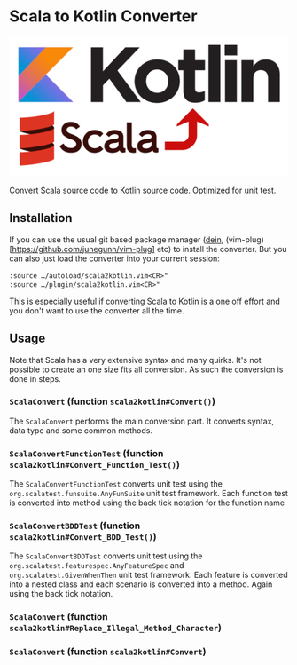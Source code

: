 # Scala to Kotlin Converter

![Scala to Kotlin Converter](Pictures/Project_logo.png)

Convert Scala source code to Kotlin source code. Optimized for unit test.

## Installation

If you can use the usual git based package manager ([dein](https://github.com/Shougo/dein.vim),
(vim-plug)[https://github.com/junegunn/vim-plug] etc) to install the converter. But you can also just load the converter
into your current session:

```vim
:source …/autoload/scala2kotlin.vim<CR>"
:source …/plugin/scala2kotlin.vim<CR>"
```

This is especially useful if converting Scala to Kotlin is a one off effort and you don't want to use the converter all
the time.

## Usage

Note that Scala has a very extensive syntax and many quirks. It's not possible to create an one size fits all
conversion. As such the conversion is done in steps.

### `ScalaConvert` (function `scala2kotlin#Convert()`)

The `ScalaConvert` performs the main conversion part. It converts syntax, data type and some common methods.

### `ScalaConvertFunctionTest` (function `scala2kotlin#Convert_Function_Test()`)

The `ScalaConvertFunctionTest` converts unit test using the `org.scalatest.funsuite.AnyFunSuite` unit test framework.
Each function test is converted into method using the back tick notation for the function name

### `ScalaConvertBDDTest` (function `scala2kotlin#Convert_BDD_Test()`)

The `ScalaConvertBDDTest` converts unit test using the `org.scalatest.featurespec.AnyFeatureSpec` and
`org.scalatest.GivenWhenThen` unit test framework. Each feature is converted into a nested class and each scenario is
converted into a method. Again using the back tick notation.

### `ScalaConvert` (function `scala2kotlin#Replace_Illegal_Method_Character`)


### `ScalaConvert` (function `scala2kotlin#Convert`)


<!-- vim: set textwidth=120 nowrap tabstop=4 shiftwidth=4 softtabstop=4 expandtab : -->
<!-- vim: set filetype=markdown fileencoding=utf-8 fileformat=unix foldmethod=marker : -->
<!-- vim: set spell spelllang=en : --
